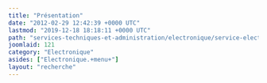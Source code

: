 ```yaml
---
title: "Présentation"
date: "2012-02-29 12:42:39 +0000 UTC"
lastmod: "2019-12-18 18:18:11 +0000 UTC"
path: "services-techniques-et-administration/electronique/service-electronique.fr.md"
joomlaid: 121
category: "Electronique"
asides: ["Electronique.+menu+"]
layout: "recherche"
---
```



